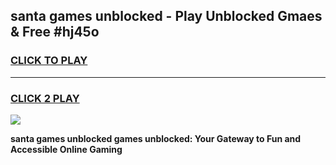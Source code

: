 
## santa games unblocked - Play Unblocked Gmaes & Free #hj45o
<h3>
<a href="https://news.freeplayer.one?title=santa_games_unblocked&ref=24F">CLICK TO PLAY</a></h3>
<hr>

<h3>
<a href="https://news.freeplayer.one?title=santa_games_unblocked&ref=24F">CLICK 2 PLAY</a>
  
</h3>

<a href="https://news.freeplayer.one?title=santa_games_unblocked&ref=24F/"><img src="https://clearcache.store/games.png"></a>


**santa games unblocked games unblocked: Your Gateway to Fun and Accessible Online Gaming**
